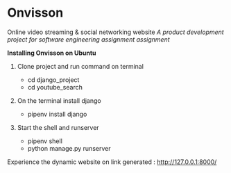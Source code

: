 # Onvisson
Online video streaming &amp; social networking website
*A product development project for software engineering assignment assignment*


**Installing Onvisson on Ubuntu**

1. Clone project and run command on terminal
   - cd django_project
   - cd youtube_search
   
2. On the terminal install django
   - pipenv install django

3. Start the shell and runserver
   - pipenv shell
   - python manage.py runserver

Experience the dynamic website on link generated : http://127.0.0.1:8000/
